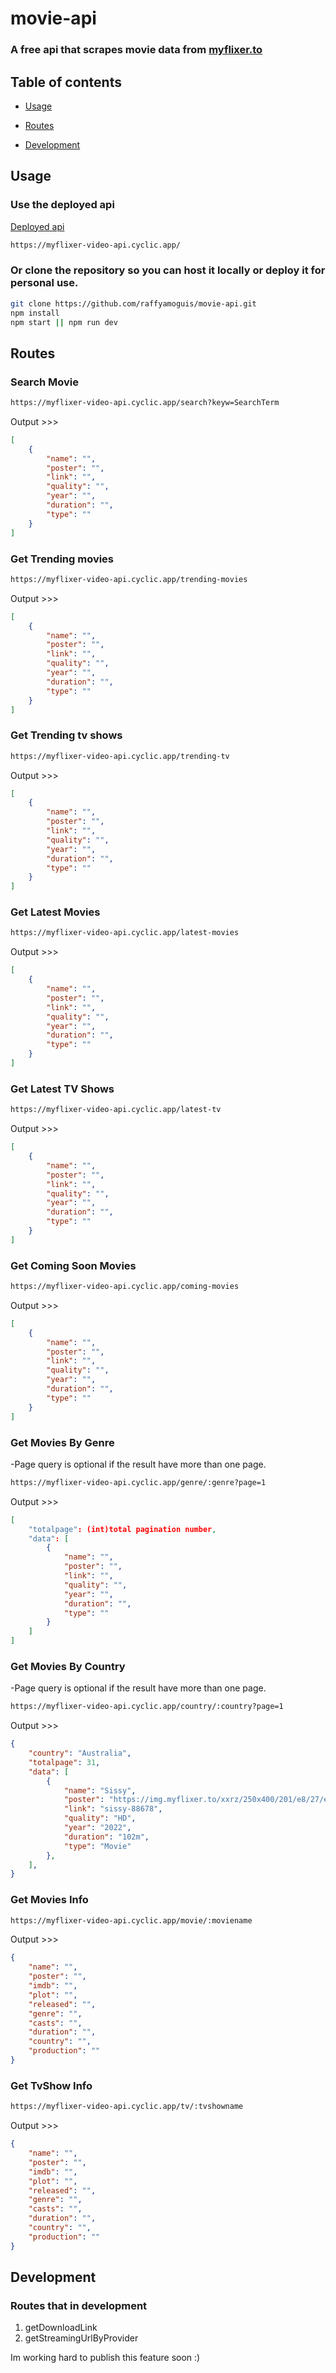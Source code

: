 # movie-api
### A free api that scrapes movie data from [myflixer.to](https://myflixer.to)

## Table of contents

- [Usage](#usage)

- [Routes](#routes)

- [Development](#development)

## Usage
### Use the deployed api
[Deployed api](https://myflixer-video-api.cyclic.app/)
```sh
https://myflixer-video-api.cyclic.app/
```
### Or clone the repository so you can host it locally or deploy it for personal use.
```sh
git clone https://github.com/raffyamoguis/movie-api.git
npm install
npm start || npm run dev
```

## Routes
### Search Movie
```sh
https://myflixer-video-api.cyclic.app/search?keyw=SearchTerm
```
Output >>>
```json
[
    {
        "name": "",
        "poster": "",
        "link": "",
        "quality": "",
        "year": "",
        "duration": "",
        "type": ""
    }
]
```
### Get Trending movies
```sh
https://myflixer-video-api.cyclic.app/trending-movies
```
Output >>>
```json
[
    {
        "name": "",
        "poster": "",
        "link": "",
        "quality": "",
        "year": "",
        "duration": "",
        "type": ""
    }
]
```
### Get Trending tv shows
```sh
https://myflixer-video-api.cyclic.app/trending-tv
```
Output >>>
```json
[
    {
        "name": "",
        "poster": "",
        "link": "",
        "quality": "",
        "year": "",
        "duration": "",
        "type": ""
    }
]
```

### Get Latest Movies
```sh
https://myflixer-video-api.cyclic.app/latest-movies
```
Output >>>
```json
[
    {
        "name": "",
        "poster": "",
        "link": "",
        "quality": "",
        "year": "",
        "duration": "",
        "type": ""
    }
]
```
### Get Latest TV Shows
```sh
https://myflixer-video-api.cyclic.app/latest-tv
```
Output >>>
```json
[
    {
        "name": "",
        "poster": "",
        "link": "",
        "quality": "",
        "year": "",
        "duration": "",
        "type": ""
    }
]
```
### Get Coming Soon Movies
```sh
https://myflixer-video-api.cyclic.app/coming-movies
```
Output >>>
```json
[
    {
        "name": "",
        "poster": "",
        "link": "",
        "quality": "",
        "year": "",
        "duration": "",
        "type": ""
    }
]
```
### Get Movies By Genre
-Page query is optional if the result have more than one page.
```sh
https://myflixer-video-api.cyclic.app/genre/:genre?page=1
```
Output >>>
```json
[
    "totalpage": (int)total pagination number,
    "data": [
        {
            "name": "",
            "poster": "",
            "link": "",
            "quality": "",
            "year": "",
            "duration": "",
            "type": ""
        }
    ]
]
```
### Get Movies By Country
-Page query is optional if the result have more than one page.
```sh
https://myflixer-video-api.cyclic.app/country/:country?page=1
```
Output >>>
```json
{
    "country": "Australia",
    "totalpage": 31,
    "data": [
        {
            "name": "Sissy",
            "poster": "https://img.myflixer.to/xxrz/250x400/201/e8/27/e827945c9134a698a992da69549317d0/e827945c9134a698a992da69549317d0.jpg",
            "link": "sissy-88678",
            "quality": "HD",
            "year": "2022",
            "duration": "102m",
            "type": "Movie"
        },
    ],
}
```
### Get Movies Info
```sh
https://myflixer-video-api.cyclic.app/movie/:moviename
```
Output >>>
```json
{
    "name": "",
    "poster": "",
    "imdb": "",
    "plot": "",
    "released": "",
    "genre": "",
    "casts": "",
    "duration": "",
    "country": "",
    "production": ""
}
```
### Get TvShow Info
```sh
https://myflixer-video-api.cyclic.app/tv/:tvshowname
```
Output >>>
```json
{
    "name": "",
    "poster": "",
    "imdb": "",
    "plot": "",
    "released": "",
    "genre": "",
    "casts": "",
    "duration": "",
    "country": "",
    "production": ""
}
```

## Development
### Routes that in development
1. getDownloadLink
2. getStreamingUrlByProvider

Im working hard to publish this feature soon :)
